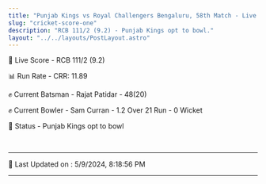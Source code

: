 ```yaml
---
title: "Punjab Kings vs Royal Challengers Bengaluru, 58th Match - Live Cricket Score"
slug: "cricket-score-one"
description: "RCB 111/2 (9.2) - Punjab Kings opt to bowl."
layout: "../../layouts/PostLayout.astro"
---
```


🔴 Live Score - RCB 111/2 (9.2)  

📊 Run Rate - CRR: 11.89  

✊ Current Batsman - Rajat Patidar - 48(20)  

✊ Current Bowler - Sam Curran - 1.2 Over 21 Run - 0 Wicket  

📑 Status - Punjab Kings opt to bowl

<br />

***

📝 Last Updated on : 5/9/2024, 8:18:56 PM

***

